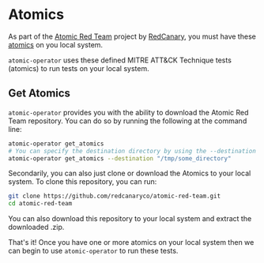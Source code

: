 # Atomics

As part of the [Atomic Red Team](https://github.com/redcanaryco/atomic-red-team) project by [RedCanary](https://redcanary.com/), you must have these [atomics](https://github.com/redcanaryco/atomic-red-team/tree/master/atomics) on you local system.

`atomic-operator` uses these defined MITRE ATT&CK Technique tests (atomics) to run tests on your local system.

## Get Atomics

`atomic-operator` provides you with the ability to download the Atomic Red Team repository. You can do so by running the following at the command line:

```bash
atomic-operator get_atomics 
# You can specify the destination directory by using the --destination flag
atomic-operator get_atomics --destination "/tmp/some_directory"
```

Secondarily, you can also just clone or download the Atomics to your local system. To clone this repository, you can run:

```bash
git clone https://github.com/redcanaryco/atomic-red-team.git
cd atomic-red-team
```

You can also download this repository to your local system and extract the downloaded .zip.

That's it!  Once you have one or more atomics on your local system then we can begin to use `atomic-operator` to run these tests.
